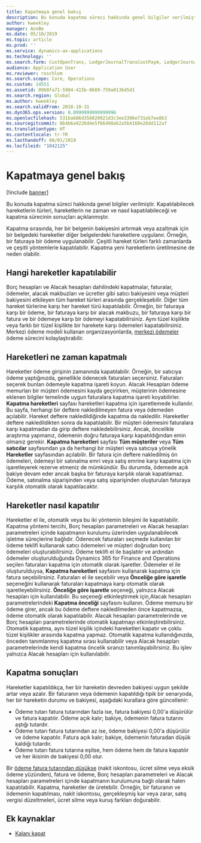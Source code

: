 ```yaml
---
title: Kapatmaya genel bakış
description: Bu konuda kapatma süreci hakkında genel bilgiler verilmiştir. Kapatılabilecek hareketlerin türleri, hareketlerin ne zaman ve nasıl kapatılabileceği ve kapatma sürecinin sonuçları açıklanmıştır.
author: kweekley
manager: AnnBe
ms.date: 05/10/2019
ms.topic: article
ms.prod: ''
ms.service: dynamics-ax-applications
ms.technology: ''
ms.search.form: CustOpenTrans, LedgerJournalTransCustPaym, LedgerJournalTransVendPaym, VendOpenTrans
audience: Application User
ms.reviewer: roschlom
ms.search.scope: Core, Operations
ms.custom: 14551
ms.assetid: 0968fa71-5984-415b-8689-759a0136d5d1
ms.search.region: Global
ms.author: kweekley
ms.search.validFrom: 2018-10-31
ms.dyn365.ops.version: 8.0999999999999996
ms.openlocfilehash: 531ba686d356020921d3c3ee3396e731eb7ee8b3
ms.sourcegitcommit: 8b4b6a9226d4e5f66498ab2a5b4160e26dd112af
ms.translationtype: HT
ms.contentlocale: tr-TR
ms.lasthandoff: 08/01/2019
ms.locfileid: "1842125"
---
```

# <a name="settlement-overview"></a>Kapatmaya genel bakış

[!include [banner](../includes/banner.md)]

Bu konuda kapatma süreci hakkında genel bilgiler verilmiştir. Kapatılabilecek hareketlerin türleri, hareketlerin ne zaman ve nasıl kapatılabileceği ve kapatma sürecinin sonuçları açıklanmıştır.

Kapatma sırasında, her bir belgenin bakiyesini artırmak veya azaltmak için bir belgedeki hareketler diğer belgelerdeki hareketlere uygulanır. Örneğin, bir faturaya bir ödeme uygulanabilir. Çeşitli hareket türleri farklı zamanlarda ve çeşitli yöntemlerle kapatılabilir. Kapatma yeni hareketlerin üretilmesine de neden olabilir.

## <a name="what-transactions-can-be-settled"></a>Hangi hareketler kapatılabilir
Borç hesapları ve Alacak hesapları dahilindeki kapatmalar, faturalar, ödemeler, alacak makbuzları ve ücretler gibi satıcı bakiyesini veya müşteri bakiyesini etkileyen tüm hareket türleri arasında gerçekleşebilir. Diğer tüm hareket türlerine karşı her hareket türü kapatılabilir. Örneğin, bir faturaya karşı bir ödeme, bir faturaya karşı bir alacak makbuzu, bir faturaya karşı bir fatura ve bir ödemeye karşı bir ödemeyi kapatabilirsiniz. Aynı tüzel kişilikte veya farklı bir tüzel kişilikte bir harekete karşı ödemeleri kapatabilirsiniz. Merkezi ödeme modeli kullanan organizasyonlarda, [merkezi ödemeler](set-up-centralized-payments.md) ödeme sürecini kolaylaştırabilir.

## <a name="when-to-settle-transactions"></a>Hareketleri ne zaman kapatmalı
Hareketler ödeme girişinin zamanında kapatılabilir. Örneğin, bir satıcıya ödeme yaptığınızda, genellikle ödenecek faturaları seçersiniz. Faturaları seçerek bunları ödemeyle kapatma işareti koyun. Alacak Hesapları ödeme memurları bir müşteri ödemesini kayda geçirirken, müşterinin ödemesine eklenen bilgiler temelinde uygun faturalara kapatma işareti koyabilirler. **Kapatma hareketleri** sayfası hareketleri kapatma için işaretlemede kullanılır. Bu sayfa, herhangi bir deftere nakledilmeyen fatura veya ödemeden açılabilir. Hareket deftere nakledildiğinde kapatma da nakledilir. Hareketler deftere nakledildikten sonra da kapatılabilir. Bir müşteri ödemesini faturalara karşı kapatmadan da girip deftere nakledebilirsiniz. Ancak, öncelikle araştırma yapmanız, ödemenin doğru faturaya karşı kapatıldığından emin olmanız gerekir. **Kapatma hareketleri** sayfası **Tüm müşteriler** veya **Tüm satıcılar** sayfasından ya da herhangi bir müşteri veya satıcıya yönelik **Hareketler** sayfasından açılabilir. Bir fatura için deftere nakledilmiş ön ödemeleri, ödemeyi bir satınalma emri veya satış emrine karşı kapatma için işaretleyerek rezerve etmeniz de mümkündür. Bu durumda, ödemede açık bakiye devam eder ancak başka bir faturaya karşılık olarak kapatılamaz. Ödeme, satınalma siparişinden veya satış siparişinden oluşturulan faturaya karşılık otomatik olarak kapatılacaktır.

## <a name="how-to-settle-transactions"></a>Hareketler nasıl kapatılır
Hareketler el ile, otomatik veya bu iki yöntemin bileşimi ile kapatılabilir. Kapatma yöntemi tercihi, Borç hesapları parametreleri ve Alacak hesapları parametreleri içinde kapatmanın kurulumu üzerinden uygulanabilecek işletme süreçlerine bağlıdır. Ödenecek faturaları seçmede kullanılan bir ödeme teklifi kullanarak satıcı ödemeleri ve müşteri doğrudan borç ödemeleri oluşturabilirsiniz. Ödeme teklifi el ile başlatılır ve ardından ödemeler oluşturulduğunda Dynamics 365 for Finance and Operations seçilen faturaları kapatma için otomatik olarak işaretler. Ödemeler el ile oluşturulduysa, **Kapatma hareketleri** sayfasını kullanarak kapatma için fatura seçebilirsiniz. Faturaları el ile seçebilir veya **Önceliğe göre işaretle** seçeneğini kullanarak faturaları kapatmaya karşı otomatik olarak işaretleyebilirsiniz. **Önceliğe göre işaretle** seçeneği, yalnızca Alacak hesapları için kullanılabilir. Bu seçeneği etkinleştirmek için,Alacak hesapları parametrelerindeki **Kapatma önceliği** sayfasını kullanın. Ödeme memuru bir ödeme girer, ancak bu ödeme deftere nakledilmeden önce kapatmazsa, ödeme otomatik olarak kapatılabilir. Alacak hesapları parametrelerinde ve Borç hesapları parametrelerinde otomatik kapatmayı etkinleştirebilirsiniz. Otomatik kapatma, aynı tüzel kişilik içindeki hareketleri kapatır ve çoklu tüzel kişilikler arasında kapatma yapmaz. Otomatik kapatma kullandığınızda, önceden tanımlanmış kapatma sırası kullanabilir veya Alacak hesapları parametrelerinde kendi kapatma öncelik sıranızı tanımlayabilirsiniz. Bu işlev yalnızca Alacak hesapları için kullanılabilir.

## <a name="results-of-settlement"></a>Kapatma sonuçları
Hareketler kapatıldıkça, her bir hareketin devreden bakiyesi uygun şekilde artar veya azalır. Bir faturanın veya ödemenin kapatıldığı tipik bir senaryoda, her bir hareketin durumu ve bakiyesi, aşağıdaki kurallara göre güncellenir:

-   Ödeme tutarı fatura tutarından fazla ise, fatura bakiyesi 0,00'a düşürülür ve fatura kapatılır. Ödeme açık kalır; bakiye, ödemenin fatura tutarını aştığı tutardır.
-   Ödeme tutarı fatura tutarından az ise, ödeme bakiyesi 0,00'a düşürülür ve ödeme kapatılır. Fatura açık kalır; bakiye, ödemenin faturadan düşük kaldığı tutardır.
-   Ödeme tutarı fatura tutarına eşitse, hem ödeme hem de fatura kapatılır ve her ikisinin de bakiyesi 0,00 olur.

Bir [ödeme fatura tutarından düşükse](../accounts-payable/vendor-payments-partial-amount.md) (nakit iskontosu, ücret silme veya eksik ödeme yüzünden), fatura ve ödeme, Borç hesapları parametreleri ve Alacak hesapları parametreleri içinde kapatmanın kurulumuna bağlı olarak halen kapatılabilir. Kapatma, hareketler de üretebilir. Örneğin, bir faturanın ve ödemenin kapatılması, nakit iskontosu, gerçekleşmiş kar veya zarar, satış vergisi düzeltmeleri, ücret silme veya kuruş farkları doğurabilir.


## <a name="additional-resources"></a>Ek kaynaklar
- [Kalanı kapat](settle-remainder.md)

